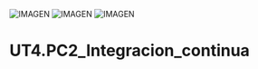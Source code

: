 ![IMAGEN](https://img.shields.io/github/last-commit/marcusrojaspacheco/UT4.PC2_Integracion_continua) 
![IMAGEN](https://img.shields.io/github/languages/code-size/marcusrojaspacheco/UT4.PC2_Integracion_continua) 
![IMAGEN](https://img.shields.io/badge/Version-1.0-orange)
# UT4.PC2_Integracion_continua
